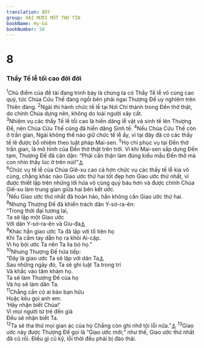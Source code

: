```yaml
---
translation: BDY
group: HAI MƯƠI MỐT THƯ TÍN
bookName: Hy-bá 
bookNumber: 58
---
```


<div class="title"><h1>8</h1><h3>Thầy Tế lễ tối cao đời đời</h3></div>
<span class="verse he_8_1"><sup>1</sup>Chủ điểm của đề tài đang trình bày là chúng ta có Thầy Tế lễ vô cùng cao quý, tức Chúa Cứu Thế đang ngồi bên phải ngai Thượng Đế uy nghiêm trên Thiên đàng. </span>
<span class="verse he_8_2"><sup>2</sup>Ngài thi hành chức tế lễ tại Nơi Chí thánh trong Đền thờ thật, do chính Chúa dựng nên, không do loài người xây cất.<br/></span>
<span class="verse he_8_3"><sup>3</sup>Nhiệm vụ các thầy Tế lễ tối cao là hiến dâng lễ vật và sinh tế lên Thượng Đế, nên Chúa Cứu Thế cũng đã hiến dâng Sinh tế. </span>
<span class="verse he_8_4"><sup>4</sup>Nếu Chúa Cứu Thế còn ở trần gian, Ngài không thể nào giữ chức tế lễ ấy, vì tại đây đã có các thầy tế lẽ được bổ nhiệm theo luật pháp Mai-sen. </span>
<span class="verse he_8_5"><sup>5</sup>Họ chỉ phục vụ tại Đền thờ trần gian, là mô hình của Đền thờ thật trên trời. Vì khi Mai-sen sắp dựng Đền tạm, Thượng Đế đã căn dặn: “Phải cẩn thận làm đúng kiểu mẫu Đền thờ mà con nhìn thấy lúc ở trên núi!”<a href="#" data-toggle="tooltip" data-placement="bottom" title="Xuất 25:40">⚓</a><br/></span>
<span class="verse he_8_6"><sup>6</sup>Chức vụ tế lễ của Chúa Giê-xu cao cả hơn chức vụ các thầy tế lễ kia vô cùng, chẳng khác nào Giao ước thứ hai tốt đẹp hơn Giao ước thứ nhất, vì được thiết lập trên những lời hứa vô cùng quý báu hơn và được chính Chúa Giê-xu làm trung gian giữa hai bên kết ước.<br/></span>
<span class="verse he_8_7"><sup>7</sup>Nếu Giao ước thứ nhất đã hoàn hảo, hẳn không cần Giao ước thứ hai. </span>
<span class="verse he_8_8"><sup>8</sup>Nhưng Thượng Đế đã khiển trách dân Y-sơ-ra-ên:<br/>“Trong thời đại tương lai,<br/>Ta sẽ lập một Giao ước<br/>Với dân Y-sơ-ra-ên và Giu-đa<a href="#" data-toggle="tooltip" data-placement="bottom" title="Nt nhà Y-sơ-ra-ên và nhà Giu-đa">⚓</a><br/></span>
<span class="verse he_8_9"><sup>9</sup>Khác hẳn giao ước Ta đã lập với tổ tiên họ<br/>Khi Ta cầm tay dẫn họ ra khỏi Ai-cập.<br/>Vì họ bội ước Ta nên Ta lìa bỏ họ.”<br/></span>
<span class="verse he_8_10"><sup>10</sup>Nhưng Thượng Đế hứa tiếp:<br/>“Đây là giao ước Ta sẽ lập với dân Ta<a href="#" data-toggle="tooltip" data-placement="bottom" title="Nt nhà Y-sơ-ra-ên">⚓</a><br/>Sau những ngày đó, Ta sẽ ghi luật Ta trong trí<br/>Và khắc vào tâm khảm họ.<br/>Ta sẽ làm Thượng Đế của họ <br/>Và họ sẽ làm dân Ta.<br/></span>
<span class="verse he_8_11"><sup>11</sup>Chẳng cần có ai bảo bạn hữu <br/>Hoặc kêu gọi anh em: <br/>‘Hãy nhận biết Chúa!’<br/>Vì mọi người từ trẻ đến già <br/>Đều sẽ nhận biết Ta.<br/></span>
<span class="verse he_8_12"><sup>12</sup>Ta sẽ tha thứ mọi gian ác của họ Chẳng còn ghi nhớ tội lỗi nữa.”<a href="#" data-toggle="tooltip" data-placement="bottom" title="Giê 31:31-34">⚓</a> </span>
<span class="verse he_8_13"><sup>13</sup>Giao ước này được Thượng Đế gọi là “Giao ước mới;” như thế, Giao ước thứ nhất đã cũ rồi. Điều gì cũ kỹ, lỗi thời đều phải bị đào thải.</span>
